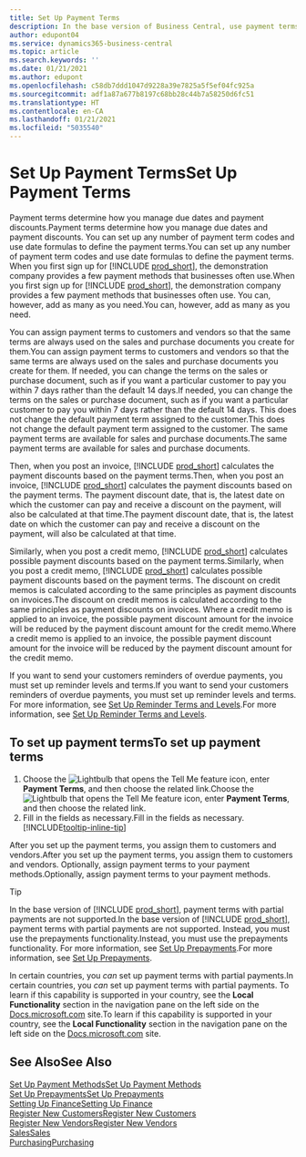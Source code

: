 ```yaml
---
title: Set Up Payment Terms
description: In the base version of Business Central, use payment terms to manage due dates and payment discounts.
author: edupont04
ms.service: dynamics365-business-central
ms.topic: article
ms.search.keywords: ''
ms.date: 01/21/2021
ms.author: edupont
ms.openlocfilehash: c58db7ddd1047d9228a39e7825a5f5ef04fc925a
ms.sourcegitcommit: adf1a87a677b8197c68bb28c44b7a58250d6fc51
ms.translationtype: HT
ms.contentlocale: en-CA
ms.lasthandoff: 01/21/2021
ms.locfileid: "5035540"
---
```

# <a name="set-up-payment-terms"></a><span data-ttu-id="011e8-103">Set Up Payment Terms</span><span class="sxs-lookup"><span data-stu-id="011e8-103">Set Up Payment Terms</span></span>

<span data-ttu-id="011e8-104">Payment terms determine how you manage due dates and payment discounts.</span><span class="sxs-lookup"><span data-stu-id="011e8-104">Payment terms determine how you manage due dates and payment discounts.</span></span> <span data-ttu-id="011e8-105">You can set up any number of payment term codes and use date formulas to define the payment terms.</span><span class="sxs-lookup"><span data-stu-id="011e8-105">You can set up any number of payment term codes and use date formulas to define the payment terms.</span></span> <span data-ttu-id="011e8-106">When you first sign up for [!INCLUDE [prod_short](includes/prod_short.md)], the demonstration company provides a few payment methods that businesses often use.</span><span class="sxs-lookup"><span data-stu-id="011e8-106">When you first sign up for [!INCLUDE [prod_short](includes/prod_short.md)], the demonstration company provides a few payment methods that businesses often use.</span></span> <span data-ttu-id="011e8-107">You can, however, add as many as you need.</span><span class="sxs-lookup"><span data-stu-id="011e8-107">You can, however, add as many as you need.</span></span>  

<span data-ttu-id="011e8-108">You can assign payment terms to customers and vendors so that the same terms are always used on the sales and purchase documents you create for them.</span><span class="sxs-lookup"><span data-stu-id="011e8-108">You can assign payment terms to customers and vendors so that the same terms are always used on the sales and purchase documents you create for them.</span></span> <span data-ttu-id="011e8-109">If needed, you can change the terms on the sales or purchase document, such as if you want a particular customer to pay you within 7 days rather than the default 14 days.</span><span class="sxs-lookup"><span data-stu-id="011e8-109">If needed, you can change the terms on the sales or purchase document, such as if you want a particular customer to pay you within 7 days rather than the default 14 days.</span></span> <span data-ttu-id="011e8-110">This does not change the default payment term assigned to the customer.</span><span class="sxs-lookup"><span data-stu-id="011e8-110">This does not change the default payment term assigned to the customer.</span></span> <span data-ttu-id="011e8-111">The same payment terms are available for sales and purchase documents.</span><span class="sxs-lookup"><span data-stu-id="011e8-111">The same payment terms are available for sales and purchase documents.</span></span>

<span data-ttu-id="011e8-112">Then, when you post an invoice, [!INCLUDE [prod_short](includes/prod_short.md)] calculates the payment discounts based on the payment terms.</span><span class="sxs-lookup"><span data-stu-id="011e8-112">Then, when you post an invoice, [!INCLUDE [prod_short](includes/prod_short.md)] calculates the payment discounts based on the payment terms.</span></span> <span data-ttu-id="011e8-113">The payment discount date, that is, the latest date on which the customer can pay and receive a discount on the payment, will also be calculated at that time.</span><span class="sxs-lookup"><span data-stu-id="011e8-113">The payment discount date, that is, the latest date on which the customer can pay and receive a discount on the payment, will also be calculated at that time.</span></span>  

<span data-ttu-id="011e8-114">Similarly, when you post a credit memo, [!INCLUDE [prod_short](includes/prod_short.md)] calculates possible payment discounts based on the payment terms.</span><span class="sxs-lookup"><span data-stu-id="011e8-114">Similarly, when you post a credit memo, [!INCLUDE [prod_short](includes/prod_short.md)] calculates possible payment discounts based on the payment terms.</span></span> <span data-ttu-id="011e8-115">The discount on credit memos is calculated according to the same principles as payment discounts on invoices.</span><span class="sxs-lookup"><span data-stu-id="011e8-115">The discount on credit memos is calculated according to the same principles as payment discounts on invoices.</span></span> <span data-ttu-id="011e8-116">Where a credit memo is applied to an invoice, the possible payment discount amount for the invoice will be reduced by the payment discount amount for the credit memo.</span><span class="sxs-lookup"><span data-stu-id="011e8-116">Where a credit memo is applied to an invoice, the possible payment discount amount for the invoice will be reduced by the payment discount amount for the credit memo.</span></span>  

<span data-ttu-id="011e8-117">If you want to send your customers reminders of overdue payments, you must set up reminder levels and terms.</span><span class="sxs-lookup"><span data-stu-id="011e8-117">If you want to send your customers reminders of overdue payments, you must set up reminder levels and terms.</span></span> <span data-ttu-id="011e8-118">For more information, see [Set Up Reminder Terms and Levels](finance-setup-reminders.md).</span><span class="sxs-lookup"><span data-stu-id="011e8-118">For more information, see [Set Up Reminder Terms and Levels](finance-setup-reminders.md).</span></span>  

## <a name="to-set-up-payment-terms"></a><span data-ttu-id="011e8-119">To set up payment terms</span><span class="sxs-lookup"><span data-stu-id="011e8-119">To set up payment terms</span></span>

1. <span data-ttu-id="011e8-120">Choose the ![Lightbulb that opens the Tell Me feature](media/ui-search/search_small.png "Tell me what you want to do") icon, enter **Payment Terms**, and then choose the related link.</span><span class="sxs-lookup"><span data-stu-id="011e8-120">Choose the ![Lightbulb that opens the Tell Me feature](media/ui-search/search_small.png "Tell me what you want to do") icon, enter **Payment Terms**, and then choose the related link.</span></span>  
2. <span data-ttu-id="011e8-121">Fill in the fields as necessary.</span><span class="sxs-lookup"><span data-stu-id="011e8-121">Fill in the fields as necessary.</span></span> [!INCLUDE[tooltip-inline-tip](includes/tooltip-inline-tip_md.md)]  

<span data-ttu-id="011e8-122">After you set up the payment terms, you assign them to customers and vendors.</span><span class="sxs-lookup"><span data-stu-id="011e8-122">After you set up the payment terms, you assign them to customers and vendors.</span></span> <span data-ttu-id="011e8-123">Optionally, assign payment terms to your payment methods.</span><span class="sxs-lookup"><span data-stu-id="011e8-123">Optionally, assign payment terms to your payment methods.</span></span>  

> [!TIP]
> <span data-ttu-id="011e8-124">In the base version of [!INCLUDE [prod_short](includes/prod_short.md)], payment terms with partial payments are not supported.</span><span class="sxs-lookup"><span data-stu-id="011e8-124">In the base version of [!INCLUDE [prod_short](includes/prod_short.md)], payment terms with partial payments are not supported.</span></span> <span data-ttu-id="011e8-125">Instead, you must use the prepayments functionality.</span><span class="sxs-lookup"><span data-stu-id="011e8-125">Instead, you must use the prepayments functionality.</span></span> <span data-ttu-id="011e8-126">For more information, see [Set Up Prepayments](finance-set-up-prepayments.md).</span><span class="sxs-lookup"><span data-stu-id="011e8-126">For more information, see [Set Up Prepayments](finance-set-up-prepayments.md).</span></span>
>
> <span data-ttu-id="011e8-127">In certain countries, you *can* set up payment terms with partial payments.</span><span class="sxs-lookup"><span data-stu-id="011e8-127">In certain countries, you *can* set up payment terms with partial payments.</span></span> <span data-ttu-id="011e8-128">To learn if this capability is supported in your country, see the **Local Functionality** section in the navigation pane on the left side on the [Docs.microsoft.com](about-localization.md) site.</span><span class="sxs-lookup"><span data-stu-id="011e8-128">To learn if this capability is supported in your country, see the **Local Functionality** section in the navigation pane on the left side on the [Docs.microsoft.com](about-localization.md) site.</span></span>

## <a name="see-also"></a><span data-ttu-id="011e8-129">See Also</span><span class="sxs-lookup"><span data-stu-id="011e8-129">See Also</span></span>

[<span data-ttu-id="011e8-130">Set Up Payment Methods</span><span class="sxs-lookup"><span data-stu-id="011e8-130">Set Up Payment Methods</span></span>](finance-payment-methods.md)  
[<span data-ttu-id="011e8-131">Set Up Prepayments</span><span class="sxs-lookup"><span data-stu-id="011e8-131">Set Up Prepayments</span></span>](finance-set-up-prepayments.md)  
[<span data-ttu-id="011e8-132">Setting Up Finance</span><span class="sxs-lookup"><span data-stu-id="011e8-132">Setting Up Finance</span></span>](finance-setup-finance.md)  
[<span data-ttu-id="011e8-133">Register New Customers</span><span class="sxs-lookup"><span data-stu-id="011e8-133">Register New Customers</span></span>](sales-how-register-new-customers.md)  
[<span data-ttu-id="011e8-134">Register New Vendors</span><span class="sxs-lookup"><span data-stu-id="011e8-134">Register New Vendors</span></span>](purchasing-how-register-new-vendors.md)  
[<span data-ttu-id="011e8-135">Sales</span><span class="sxs-lookup"><span data-stu-id="011e8-135">Sales</span></span>](sales-manage-sales.md)  
[<span data-ttu-id="011e8-136">Purchasing</span><span class="sxs-lookup"><span data-stu-id="011e8-136">Purchasing</span></span>](purchasing-manage-purchasing.md)  
